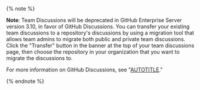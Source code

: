 
{% note %}

**Note**: Team Discussions will be deprecated in GitHub Enterprise Server version 3.10, in favor of GitHub Discussions. You can transfer your existing team discussions to a repository's discussions by using a migration tool that allows team admins to migrate both public and private team discussions. Click the "Transfer" button in the banner at the top of your team discussions page, then choose the repository in your organization that you want to migrate the discussions to. 

For more information on GitHub Discussions, see "[AUTOTITLE](/discussions)."

{% endnote %}
